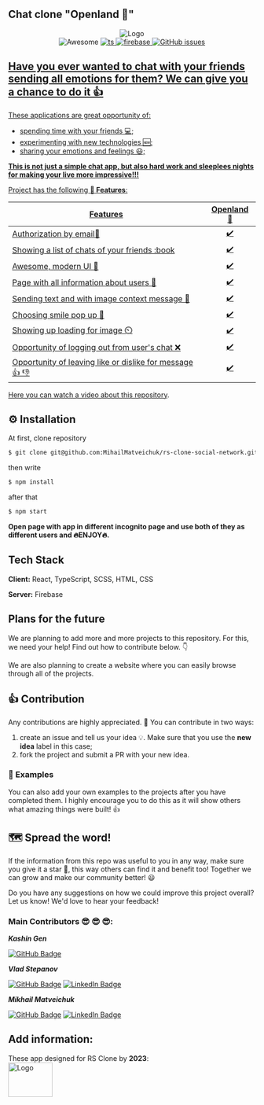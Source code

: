 ## Chat clone "Openland 🦄"
<div align="center">
  <div>
  <img src="https://user-images.githubusercontent.com/46749402/219869138-4db50f05-bb7c-4e0a-bb0e-da9b3e22cc0a.png"
         alt="Logo">
   </div>
   <img src="https://awesome.re/mentioned-badge.svg"
     alt="Awesome">
  <a href="https://github.com/microsoft/TypeScript">
  <img src="https://img.shields.io/badge/%3C%20%2F%20%3E-TypeScript-blue"
     alt="ts">
   <a href="https://console.firebase.google.com/u/0/">
   <img src="https://img.shields.io/badge/firebase-database-yellow"
     alt="firebase">
  <a href="https://github.com/MihailMatveichuk/rs-clone-social-network/issues">
  <img src="https://img.shields.io/github/issues-raw/ArmynC/ArminC-AutoExec.svg?style=flat-square&logo=github&logoColor=white"
         alt="GitHub issues">
 </div>
     
## Have you ever wanted to chat with your friends sending all emotions for them? We can give you a chance to do it 👍

These applications are great opportunity of:

- spending time with your friends 💻;
- experimenting with new technologies 🆕;
- sharing your emotions and feelings 😃;

**This is not just a simple chat app, but also hard work and sleeplees nights for making your live more impressive!!!**

Project has the following **🎯 Features**:

| **Features**                                                  |  **Openland 🦄**   |
| ------------------------------------------------------------- | :----------------: | 
| Authorization by email📧                                      |         ✔️        |
| Showing a list of chats of your friends :book                 |         ✔️        |
| Awesome, modern UI 🎨                                        |         ✔️         |
| Page with all information about users 📃                     |         ✔️         |
| Sending text and with image context message 📨               |         ✔️         |
| Choosing smile pop up 🙂                                     |         ✔️         |
| Showing up loading for image ⏲️                              |         ✔️         |
| Opportunity of logging out from user's chat ❌               |         ✔️         |
| Opportunity of leaving like or dislike for message :+1: 👎   |         ✔️         |

Here you can [watch a video about this repository](https://www.youtube.com/watch?v=TNzCfgwIDCY).

## ⚙️ Installation

At first, clone repository
```bash
$ git clone git@github.com:MihailMatveichuk/rs-clone-social-network.git
```
then write
```bash
$ npm install
```
after that 
```bash
$ npm start
```
**Open page with app in different incognito page and use both of they as different users and :fire:ENJOY:fire:.**
  
## Tech Stack

**Client:** React, TypeScript, SCSS, HTML, CSS
  
**Server:** Firebase

## Plans for the future

We are planning to add more and more projects to this repository. For this, we need your help! Find out how to contribute below. 👇

We are also planning to create a website where you can easily browse through all of the projects.

## 👍 Contribution

Any contributions are highly appreciated. :pray: You can contribute in two ways:

1. create an issue and tell us your idea :bulb:. Make sure that you use the **new idea** label in this case;
2. fork the project and submit a PR with your new idea.

### 👀 Examples

You can also add your own examples to the projects after you have completed them. I highly encourage you to do this as it will show others what amazing things were built! 👍
  
## 🗺 Spread the word!

If the information from this repo was useful to you in any way, make sure you give it a star 🌟, this way others can find it and benefit too! Together we can grow and make our community better! :smiley:

Do you have any suggestions on how we could improve this project overall? Let us know! We'd love to hear your feedback!

### Main Contributors :sunglasses: :sunglasses: :sunglasses::
***Kashin Gen***
  
[![GitHub Badge](https://img.shields.io/badge/GitHub-100000?style=for-the-badge&logo=github&logoColor=white)](https://github.com/KashinGen)
  
***Vlad Stepanov*** 
  
[![GitHub Badge](https://img.shields.io/badge/GitHub-100000?style=for-the-badge&logo=github&logoColor=white)](https://github.com/wlladislaw)
[![LinkedIn Badge](https://img.shields.io/badge/LinkedIn-0077B5?style=for-the-badge&logo=linkedin&logoColor=white)](https://www.linkedin.com/in/ma-shamshiri)
  
***Mikhail Matveichuk***
  
[![GitHub Badge](https://img.shields.io/badge/GitHub-100000?style=for-the-badge&logo=github&logoColor=white)](https://github.com/MihailMatveichuk) 
[![LinkedIn Badge](https://img.shields.io/badge/LinkedIn-0077B5?style=for-the-badge&logo=linkedin&logoColor=white)](https://www.linkedin.com/in/mikhailmatveichuk)
  
## Add information:
  These app designed for RS Clone by **2023**: <a href="https://rs.school/js/">   
  <img src="https://rs.school/images/rs_school_js.svg"
         alt="Logo" width="90px" height="70px">
